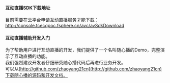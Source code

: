 
#### 互动直播SDK下载地址
目前需要在云平台申请互动直播服务才能下载：
http://console.tcecqpoc.fsphere.cn/avc/avSdkDownload 

#### 互动直播辅助开发入门    
为了帮助用户进行互动直播的开发，我们提供了一个名叫随心播的Demo，完整演示了互动直播的功能。    
我们强烈建议开发者仔细研究随心播代码后再进行业务开发。    
可以从[http://github.com/zhaoyang21cn](http://github.com/zhaoyang21cn)下载随心播的源码和开发文档。
 